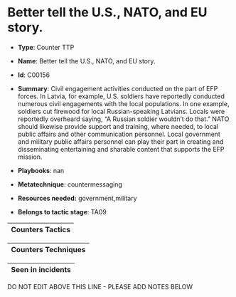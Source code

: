 # Better tell the U.S., NATO, and EU story.

* **Type**: Counter TTP

* **Name**: Better tell the U.S., NATO, and EU story.

* **Id**: C00156

* **Summary**: Civil engagement activities conducted on the part of EFP forces. In Latvia, for example, U.S. soldiers have reportedly conducted numerous civil engagements with the local populations. In one example, soldiers cut firewood for local Russian-speaking Latvians. Locals were reportedly overheard saying, “A Russian soldier wouldn’t do that.” NATO should likewise provide support and training, where needed, to local public affairs and other communication personnel. Local government and military public affairs personnel can play their part in creating and disseminating entertaining and sharable content that supports the EFP mission. 

* **Playbooks**: nan

* **Metatechnique**: countermessaging

* **Resources needed:** government,military

* **Belongs to tactic stage**: TA09


| Counters Tactics |
| ---------------- |



| Counters Techniques |
| ------------------- |



| Seen in incidents |
| ----------------- |

DO NOT EDIT ABOVE THIS LINE - PLEASE ADD NOTES BELOW